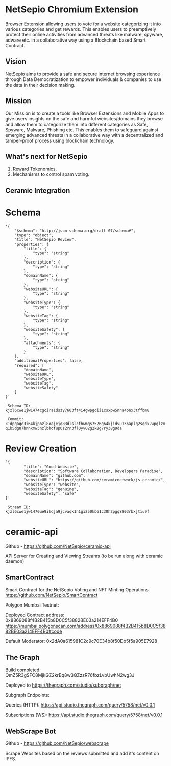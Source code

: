 # NetSepio Chromium Extension
Browser Extension allowing users to vote for a website categorizing it into various categories and get rewards. This enables users to preemptively protect their online activities from advanced threats like malware, spyware, adware etc. in a collaborative way using a Blockchain based Smart Contract.

## Vision
NetSepio aims to provide a safe and secure internet browsing experience through Data Democratization to empower individuals & companies to use the data in their decision making.

## Mission
Our Mission is to create a tools like Browser Extensions and Mobile Apps to give users insights on the safe and harmful websites/domains they browse and allow them to categorize them into different categories as Safe, Spyware, Malware, Phishing etc. This enables them to safeguard against emerging advanced threats in a collaborative way with a decentralized and tamper-proof process using blockchain technology.

## What's next for NetSepio
1. Reward Tokenomics.
2. Mechanisms to control spam voting.

## Ceramic Integration

# Schema

``` ceramic create tile --content 
'{
    "$schema": "http://json-schema.org/draft-07/schema#",
    "type": "object",
    "title": "NetSepio Review",
    "properties": {
        "title": {
            "type": "string"
        },
        "description": {
            "type": "string"
        },
        "domainName": {
            "type": "string"
        },
        "websiteURL": {
            "type": "string"
        },
        "websiteType": {
            "type": "string"
        },
        "websiteTag": {
            "type": "string"
        },
        "websiteSafety": {
            "type": "string"
        },
        "attachments": {
            "type": "string"
        }
    },
    "additionalProperties": false,
    "required": [
        "domainName",
        "websiteURL",
        "websiteType",
        "websiteTag",
        "websiteSafety"
    ]
}'
```

``` Schema ID: kjzl6cwe1jw1474cgcira1dszy7603ft4i4gwpgdii1csxpw5nna4onx3tffbm8```

``` Commit: k1dpgaqe3i64kjpozl8oajejq83dlslcfhwmqs7526g64kjidvu136aplq2sqdx2wpglzxq1b5dg87bnnxmw3nzlbhdfup0z2rn3fl0yv02g2k8g7ry38g9da```

# Review Creation

``` ceramic create tile --schema k1dpgaqe3i64kjpozl8oajejq83dlslcfhwmqs7526g64kjidvu136aplq2sqdx2wpglzxq1b5dg87bnnxmw3nzlbhdfup0z2rn3fl0yv02g2k8g7ry38g9da --content 
'{
        "title": "Good Website",
        "description": "Software Collaboration, Developers Paradise",
        "domainName": "github.com",
        "websiteURL": "https://github.com/ceramicnetwork/js-ceramic/",
        "websiteType": "website",
        "websiteTag": "genuine",
        "websiteSafety": "safe"
}'
```
``` Stream ID: kjzl6cwe1jw1470ue9ikdja9jcvaqk1n1gi250kb61c30h2pgq8803rbxjtiu9f```

# ceramic-api

Github - https://github.com/NetSepio/ceramic-api

API Server for Creating and Viewing Streams (to be run along with ceramic daemon)

## SmartContract

Smart Contract for the NetSepio Voting and NFT Minting Operations
https://github.com/NetSepio/SmartContract

Polygon Mumbai Testnet:

Deployed Contract address: 0x8869088f4B2B415b8D0C5f3882BE03a214EFF4B0
https://mumbai.polygonscan.com/address/0x8869088f4B2B415b8D0C5f3882BE03a214EFF4B0#code

Default Moderator: 0x2dA0a615981C2c9c70E34b8f50Db5f5a905E7928 


## The Graph

Build completed: QmZ5R3gSFC8MjkGZ2krBq8w3QZzzR76fbzLvbUwhN2wg3J

Deployed to https://thegraph.com/studio/subgraph/net

Subgraph Endpoints:

Queries (HTTP):     https://api.studio.thegraph.com/query/5758/net/v0.0.1

Subscriptions (WS): https://api.studio.thegraph.com/query/5758/net/v0.0.1

## WebScrape Bot 

Github - https://github.com/NetSepio/webscrape 

Scrape Websites based on the reviews submitted and add it's content on IPFS.
